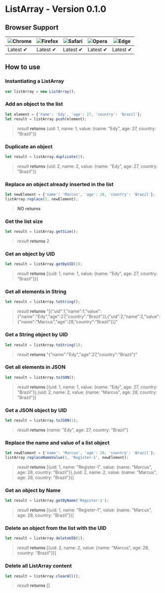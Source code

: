 # ListArray - Version 0.1.0

## Browser Support

![Chrome](https://raw.github.com/alrra/browser-logos/master/src/chrome/chrome_48x48.png) | ![Firefox](https://raw.github.com/alrra/browser-logos/master/src/firefox/firefox_48x48.png) | ![Safari](https://raw.github.com/alrra/browser-logos/master/src/safari/safari_48x48.png) | ![Opera](https://raw.github.com/alrra/browser-logos/master/src/opera/opera_48x48.png) | ![Edge](https://raw.github.com/alrra/browser-logos/master/src/edge/edge_48x48.png) |
--- | --- | --- | --- | --- |
Latest ✔ | Latest ✔ | Latest ✔ | Latest ✔ | Latest ✔ |

## How to use

### Instantiating a ListArray

```js
var listArray = new ListArray();
```
### Add an object to the list

```js
let element = {'name': 'Edy', 'age': 27, 'country': 'Brazil'};
let result = listArray.push(element);
```
> _result_ __returns__ {uid: 1, name: 1, value: {name: "Edy", age: 27, country: "Brazil"}}

### Duplicate an object
```js
let result = listArray.duplicate(1);
```
> _result_ __returns__ {uid: 2, name: 2, value: {name: "Edy", age: 27, country: "Brazil"}}

### Replace an object already inserted in the list
```js
let newElement = {'name': 'Marcus', 'age': 28, 'country': 'Brazil'};
listArray.replace(2, newElement);
```
> **NO** **returns**

### Get the list size
```js
let result = listArray.getSize();
```
> _result_ __returns__ 2

### Get an object by UID
```js
let result = listArray.getByUID(1);
```
> _result_ __returns__ [{uid: 1, name: 1, value: {name: "Edy", age: 27, country: "Brazil"}}]

### Get all elements in String
```js
let result = listArray.toString();
```
> _result_ __returns__ "[{"uid":1,"name":1,"value":{"name":"Edy","age":27,"country":"Brazil"}},{"uid":2,"name":2,"value":{"name":"Marcus","age":28,"country":"Brazil"}}]"

### Get a String object by UID
```js
let result = listArray.toString(1);
```
> _result_ __returns__ "{"name":"Edy","age":27,"country":"Brazil"}"

### Get all elements in JSON
```js
let result = listArray.toJSON();
```
> _result_ __returns__ [{uid: 1, name: 1, value: {name: "Edy", age: 27, country: "Brazil"}},{uid: 2, name: 2, value: {name: "Marcus", age: 28, country: "Brazil"}]

### Get a JSON object by UID
```js
let result = listArray.toJSON(1);
```
> _result_ __returns__ {name: "Edy", age: 27, country: "Brazil"}

### Replace the name and value of a list object
```js
let newElement = {'name': 'Marcus', 'age': 28, 'country': 'Brazil'};
listArray.replaceNameValue(1, 'Register-1', newElement);
```
> _result_ __returns__ [{uid: 1, name: "Register-1", value: {name: "Marcus", age: 28, country: "Brazil"}},{uid: 2, name: 2, value: {name: "Marcus", age: 28, country: "Brazil"}}]

### Get an object by Name
```js
let result = listArray.getByName('Register-1');
```
> _result_ __returns__ [{uid: 1, name: "Register-1", value: {name: "Marcus", age: 28, country: "Brazil"}}]

### Delete an object from the list with the UID
```js
let result = listArray.deleteUID(1);
```
> _result_ __returns__ [{uid: 2, name: 2, value: {name: "Marcus", age: 28, country: "Brazil"}}]

### Delete all ListArray content
```js
let result = listArray.clearAll();
```
> _result_ __returns__ []
